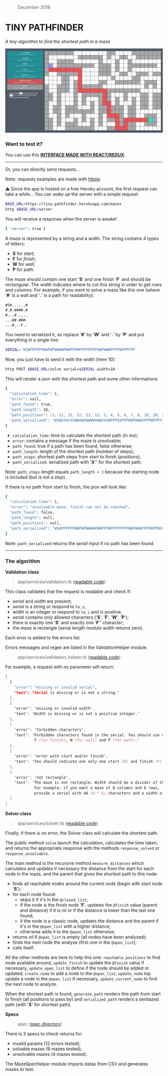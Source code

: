 > December 2018

# TINY PATHFINDER

*A tiny algorithm to find the shortest path in a maze*

![screenshot_1](https://raw.githubusercontent.com/bigbigdoudou/pathfinder/master/pathfinder.png)

### Want to test it?

You can use this **[INTERFACE MADE WITH REACT/REDUX](https://bigbigdoudou.github.io/maze_solver_front/)**.

---

Or, you can directly send requests...

Note: requests examples are made with [httpie](https://httpie.org/).

:warning: Since the app is hosted on a free Heroku account, the first request can take a while... You can *wake up* the server with a simple request:

```zsh
BASE_URL=https://tiny-pathfinder.herokuapp.com/mazes
http $BASE_URL/server
```

You will receive a response when the server is awake!

```zsh
{ "server": true }
```

A maze is represented by a string and a width. The string contains 4 types of letters:
* **S** for *start*;
* **F** for *finish*;
* **W** for *wall*;
* **P** for *path*.

The maze should contain one start '**S**' and one finish '**F**' and should be rectangular. The width indicates where to cut this string in order to get rows and columns. For example, if you want to solve a maze like this one (where '**#**' is a wall and '**.**' is a path for readability):

```
#S#......#
#.#.####.#
#...#.....
...##.###.
...#...F..
```

You need to serialized it, so replace '**#**' by '**W**' and '**.**' by '**P**' and put everything in a single line:

```zsh
SERIAL='WSWPPPPPPWWPWPWWWWPWWPPPWPPPPPPPPWWPWWWPPPPWPPPFPP'
```

Now, you just have to send it with the width (here 10):

```zsh
http POST $BASE_URL/solve serial=$SERIAL width=10
```

This will render a json with the shortest path and some other informations:

```zsh
{
  "calculation_time": 1,
  "error": null,
  "path_found": true,
  "path_length": 18,
  "path_positions": [1, 11, 21, 22, 23, 13, 3, 4, 5, 6, 7, 8, 18, 28, 29, 39, 49, 48, 47],
  "path_serialized": "WSWXXXXXXWWXWXWWWWXWWXXXWPPPXXPPPWWPWWWXPPPWPPPFXX"
}
```

* `calculation_time`: time to calculate the shortest path (in ms);
* `error`: contains a message if the maze is unsolvable;
* `path_found`: true if a path has been found, false otherwise;
* `path_length`: length of the shortest path (number of steps);
* `path_steps`: shortest path steps from start to finish (positions);
* `path_serialized`: serialized path with '**X**'' for the shortest path.

Note: `path_steps` length equals `path_length + 1` because the starting node is included (but is not a *step*).

If there is no path from start to finish, the json will look like:

```zsh
{
  "calculation_time": 1,
  "error": "unsolvable maze: finish can not be reached",
  "path_found": false,
  "path_length": null,
  "path_positions": null,
  "path_serialized": "WSWPPPPPPWWPWPWWWWPWWPPPWPPPPPPPPWWPWWWPPPPWPPWFWP"
}
```

Note: `path_serialized` returns the *serial* input if no path has been found.

---

### The algorithm

**Validation class**

> app/services/validation.rb ([readable code](https://github.com/BigBigDoudou/pathfinder/blob/master/documentation/validation.md))

This class validates that the request is readable and check if:
* *serial* and *width* are present;
* *serial* is a string or respond to `to_s`;
* *width* is an integer or respond to `to_i` and is positive;
* *serial* contains only allowed characters ('**S**', '**F**', '**W**', '**P**');
* there is exactly one '**S**' and exactly one '**F**'' character;
* the maze is rectangle (serial length modulo width returns zero).

Each error is added to the errors list.

Errors messages and regex are listed in the ValidationHelper module.

> app/services/validation_helper.rb ([readable code](https://github.com/BigBigDoudou/pathfinder/blob/master/documentation/validation_helper.md))

For example, a request with no parameter will return:

```zsh
[
  {
    "error": "missing or invalid serial",
    "text": "Serial is missing or is not a string."
  },
  {
    "error": "missing or invalid width",
    "text": "Width is missing or is not a positive integer."
  },
  {
    "error": "forbidden characters",
    "text": "Forbidden characters found in the serial. You should use only S (for start),
             F (for finish), W (for wall) and P (for path)."
  },
  {
    "error": "error with start and/or finish",
    "text": "You should indicate one only one start (S) and finish (F)."
  },
  {
    "error": "not rectangle",
    "text": "The maze is not rectangle. Width should be a dividor of the serial length.
             For example, if you want a maze of 8 columns and 6 rows,
             provide a serial with 48 (8 * 6) characters and a width of 8."
  }
]
```

**Solver class**

> app/services/solver.rb ([readable code](https://github.com/BigBigDoudou/pathfinder/blob/master/documentation/solver.md))

Finally, if there is no error, the Solver class will calculate the shortest path.

The public method `solve` launch the calculation, calculates the time taken, and returns the appropriate response with the methods `response_solved` or `response_unsolvable`.

The main method is the recursive method `measure_distances` which calculates and updates if necessary the distance from the start for each node in the maze, and the parent that gives the shortest path to this node:
* finds all reachable nodes around the current node (begin with start node '**S**');
* for each node found:
  * skips it if it's in the `@closed_list`;
  * if the node is the finish node '**F**', updates the `@finish` value (parent and distance) if it is nil or if the distance is lower than the last one found;
  * if the node is a classic node, updates the distance and the parent if it's in the `@open_list` with a higher distance;
  * otherwise adds it to the `@open_list` otherwise;
* returns *nil* if `@open_list` is empty (all nodes have been analyzed);
* finds the next node the analyze (first one in the `@open_list`);
* calls itself.

All the other methods are here to help this one: `reachable_positions` to find node available around, `update_finish` to update the `@finish` value if necessary, `update_open_list` to define if the node should be added or updated, `create_node` to add a node to the `@open_list`, `update_node` top update a node in the `@open_list` if necessary, `update_current_node` to find the next node to analyze.

When the shortest path is found, `generate_path` renders this path from start to finish (all positions to pass by) and `serialized_path` renders a seriliazed path (with '**X**' for shortest path).

**Specs**

> spec ([spec directory](https://github.com/BigBigDoudou/pathfinder/tree/master/spec))

There is 3 specs to check returns for:
* invalid params (12 errors tested);
* solvable mazes (9 mazes tested);
* unsolvable mazes (4 mazes tested).

The MazeSpecHelper module imports datas from CSV and generates mazes to test.
